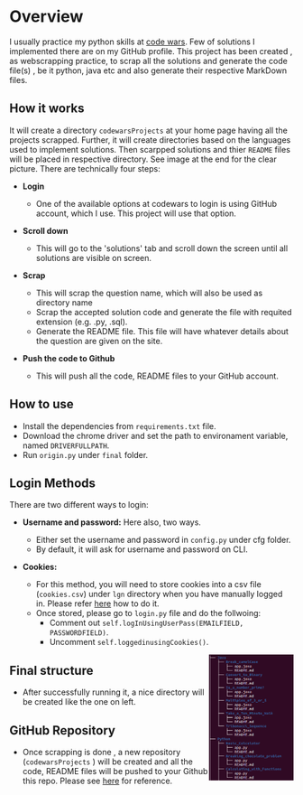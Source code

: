 # Overview

I usually practice my python skills at [code wars](https://www.codewars.com/users/sign_in). Few of solutions I implemented there are on my GitHub profile.
This project has been created , as webscrapping practice, to scrap all the solutions and generate the code file(s) , be it python, java etc and also generate their respective MarkDown files.

## How it works

It will create a directory `codewarsProjects`  at your home page having all the projects scrapped. Further, it will create directories based on the languages used to implement solutions. Then scarpped solutions and thier `README` files will be placed in respective directory. See image at the end  for the clear picture.
There are technically four steps:

* **Login**
  * One of the available options at codewars to login is using GitHub account, which I use. This project will use that option.

* **Scroll down**
  * This will go to the 'solutions' tab and scroll down the screen until all solutions are visible on screen.

* **Scrap**
  * This will scrap the question name, which will also be used as directory name
  * Scrap the accepted solution code and generate the file with requited extension (e.g. .py, .sql).
  * Generate the README file. This file will have whatever details about the question are given on the site.

* **Push the code to Github**
  * This will push all the code, README files to your GitHub account.

## How to use

* Install the dependencies from `requirements.txt` file.
* Download the chrome driver and set the path to environament variable, named `DRIVERFULLPATH`.
* Run `origin.py` under `final` folder.

## Login Methods

There are two different ways to login:

* **Username and password:** Here also, two ways.

  * Either set the username and password in `config.py` under cfg folder.
  * By default, it will ask for username and password on CLI.
* **Cookies:**
  * For this method, you will need to store cookies into a csv file (`cookies.csv`) under `lgn` directory when you have manually logged in. Please refer [here](https://www.youtube.com/watch?v=vhjKJ7huN-w) how to do it.
  * Once stored, please go to `login.py` file and do the follwoing:
    * Comment out `self.logInUsingUserPass(EMAILFIELD, PASSWORDFIELD)`.
    * Uncomment `self.loggedinusingCookies()`.

<img src="img/struct.png?raw=true" alt="drawing" width="150" align="right"/>

## Final structure

* After successfully running it, a nice directory will be created like the one on left.
  
## GitHub Repository

* Once scrapping is done , a new repository (`codewarsProjects` ) will be created and all the code, README files will be pushed to your Github this repo. Please see [here](https://github.com/pindio58/codewarsProjects) for reference.
